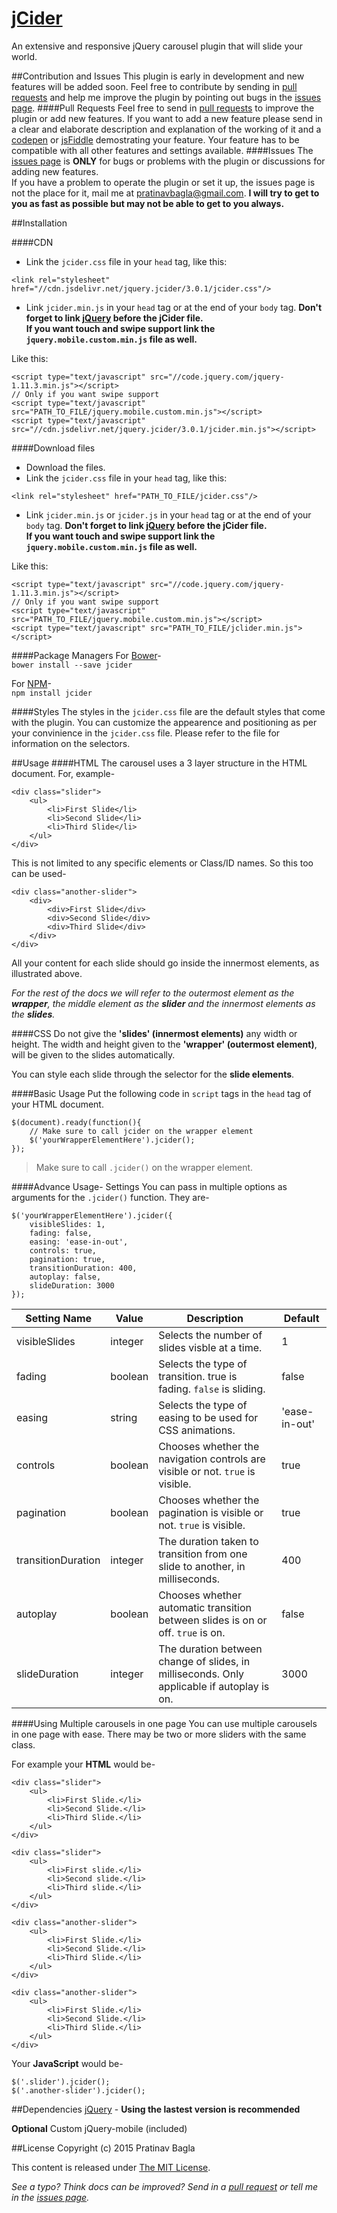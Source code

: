 # [jCider](http://pratinav.tk/jCider)
An extensive and responsive jQuery carousel plugin that will slide your world.

##Contribution and Issues
This plugin is early in development and new features will be added soon. Feel free to contribute by sending in [pull requests](http://github.com/Pratinav/jCider/pulls) and help me improve the plugin by pointing out bugs in the [issues page](http://github.com/Pratinav/jCider/issues). 
####Pull Requests
Feel free to send in [pull requests](http://github.com/Pratinav/jCider/pulls) to improve the plugin or add new features. If you want to add a new feature please send in a clear and elaborate description and explanation of the working of it and a [codepen](http://codepen.io) or [jsFiddle](http://jsFiddle.net) demostrating your feature. Your feature has to be compatible with all other features and settings available. 
####Issues
The [issues page](http://github.com/Pratinav/jCider/issues) is **ONLY** for bugs or problems with the plugin or discussions for adding new features.   
If you have a problem to operate the plugin or set it up, the issues page is not the place for it, mail me at [pratinavbagla@gmail.com](mailto:pratinavbagla@gmail.com). **I will try to get to you as fast as possible but may not be able to get to you always.**


##Installation   

####CDN
- Link the ```jcider.css``` file in your ```head``` tag, like this: 
```
<link rel="stylesheet" href="//cdn.jsdelivr.net/jquery.jcider/3.0.1/jcider.css"/>
```
- Link ```jcider.min.js``` in your ```head``` tag or at the end of your ```body``` tag.
 **Don't forget to link [jQuery](https://jquery.com) before the jCider file.**   
**If you want touch and swipe support link the ```jquery.mobile.custom.min.js``` file as well.**

Like this:

```
<script type="text/javascript" src="//code.jquery.com/jquery-1.11.3.min.js"></script>
// Only if you want swipe support
<script type="text/javascript" src="PATH_TO_FILE/jquery.mobile.custom.min.js"></script>
<script type="text/javascript" src="//cdn.jsdelivr.net/jquery.jcider/3.0.1/jcider.min.js"></script>
```


####Download files   
- Download the files.
- Link the ```jcider.css``` file in your ```head``` tag, like this: 
```
<link rel="stylesheet" href="PATH_TO_FILE/jcider.css"/>
```
- Link ```jcider.min.js``` or ```jcider.js``` in your ```head``` tag or at the end of your ```body``` tag.
 **Don't forget to link [jQuery](https://jquery.com) before the jCider file.**   
**If you want touch and swipe support link the ```jquery.mobile.custom.min.js``` file as well.**

Like this:

```
<script type="text/javascript" src="//code.jquery.com/jquery-1.11.3.min.js"></script>
// Only if you want swipe support
<script type="text/javascript" src="PATH_TO_FILE/jquery.mobile.custom.min.js"></script>
<script type="text/javascript" src="PATH_TO_FILE/jclider.min.js"></script>
```


####Package Managers
For [Bower](http://bower.io)-   
```bower install --save jcider``` 

For [NPM](http://npmjs.com)-   
```npm install jcider```   


####Styles
The styles in the ```jcider.css``` file are the default styles that come with the plugin. You can customize the appearence and positioning as per your convinience in the ```jcider.css``` file. Please refer to the file for information on the selectors.



##Usage
####HTML
The carousel uses a 3 layer structure in the HTML document. For, example-
```
<div class="slider">
	<ul>
		<li>First Slide</li>
		<li>Second Slide</li>
		<li>Third Slide</li>
	</ul>
</div>
```

This is not limited to any specific elements or Class/ID names. So this too can be used-
```
<div class="another-slider">
	<div>
		<div>First Slide</div>
		<div>Second Slide</div>
		<div>Third Slide</div>
	</div>
</div>
```
All your content for each slide should go inside the innermost elements, as illustrated above.

_For the rest of the docs we will refer to the outermost element as the **wrapper**, the middle element as the **slider** and the innermost elements as the **slides**._


####CSS
Do not give the **'slides' (innermost elements)** any width or height. The width and height given to the **'wrapper' (outermost element)**, will be given to the slides automatically.

You can style each slide through the selector for the **slide elements**.


####Basic Usage
Put the following code in ```script``` tags in the ```head``` tag of your HTML document.
```
$(document).ready(function(){
	// Make sure to call jcider on the wrapper element
	$('yourWrapperElementHere').jcider();
});
```
> Make sure to call ```.jcider()``` on the wrapper element. 


####Advance Usage- Settings
You can pass in multiple options as arguments for the ```.jcider()``` function. They are- 
```
$('yourWrapperElementHere').jcider({
	visibleSlides: 1,
	fading: false,
	easing: 'ease-in-out',
	controls: true,
	pagination: true,
	transitionDuration: 400,
	autoplay: false,
	slideDuration: 3000
});
```
| Setting Name | Value | Description | Default |
|--------------|-------|-------------|---------|
| visibleSlides | integer | Selects the number of slides visble at a time. | 1 |
| fading | boolean | Selects the type of transition. true is fading. ```false``` is sliding. | false |
| easing | string | Selects the type of easing to be used for CSS animations. | 'ease-in-out' |
| controls | boolean | Chooses whether the navigation controls are visible or not. ```true``` is visible. | true |
| pagination | boolean | Chooses whether the pagination is visible or not. ```true``` is visible. | true |
| transitionDuration | integer | The duration taken to transition from one slide to another, in milliseconds. | 400 |
| autoplay | boolean | Chooses whether automatic transition between slides is on or off. ```true``` is on. | false |
| slideDuration | integer | The duration between change of slides, in milliseconds. Only applicable if autoplay is on. | 3000 |


####Using Multiple carousels in one page
You can use multiple carousels in one page with ease. There may be two or more sliders with the same class.

For example your **HTML** would be-
```
<div class="slider">
	<ul>
		<li>First Slide.</li>
		<li>Second Slide.</li>
		<li>Third Slide.</li>
	</ul>
</div>

<div class="slider">
	<ul>
		<li>First slide.</li>
		<li>Second slide.</li>
		<li>Third slide.</li>
	</ul>
</div>

<div class="another-slider">
	<ul>
		<li>First Slide.</li>
		<li>Second Slide.</li>
		<li>Third Slide.</li>
	</ul>
</div>

<div class="another-slider">
	<ul>
		<li>First Slide.</li>
		<li>Second Slide.</li>
		<li>Third Slide.</li>
	</ul>
</div>
```

Your **JavaScript** would be-
```
$('.slider').jcider();
$('.another-slider').jcider();
```

##Dependencies
[jQuery](https://jquery.com) - **Using the lastest version is recommended**

**Optional** Custom jQuery-mobile (included)



##License
Copyright (c) 2015 Pratinav Bagla

This content is released under [The MIT License](http://github.com/Pratinav/jCider/blob/master/LICENSE.txt).


_See a typo? Think docs can be improved? Send in a [pull request](http://github.com/Pratinav/jCider/pulls) or tell me in the [issues page](http://github.com/Pratinav/jCider/issues)._
